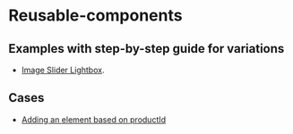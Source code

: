 # Reusable-components

## Examples with step-by-step guide for variations

- [Image Slider Lightbox](https://github.com/SiteSpect-Europe/Reusable-components/tree/main/image-slider-lightbox).

## Cases

- [Adding an element based on productId](https://github.com/SiteSpect-Europe/Reusable-components/tree/main/Adding-based-on-id)
